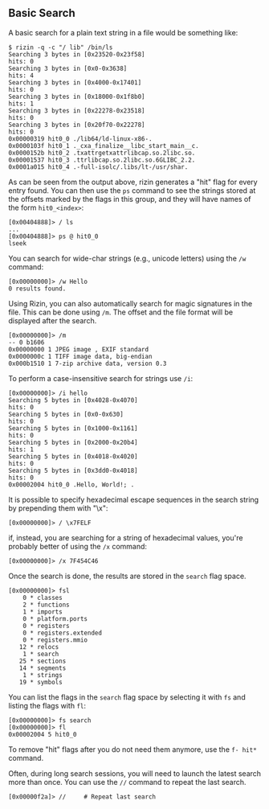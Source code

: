 ## Basic Search 

A basic search for a plain text string in a file would be something like:

    $ rizin -q -c "/ lib" /bin/ls
    Searching 3 bytes in [0x23520-0x23f58]
    hits: 0
    Searching 3 bytes in [0x0-0x3638]
    hits: 4
    Searching 3 bytes in [0x4000-0x17401]
    hits: 0
    Searching 3 bytes in [0x18000-0x1f8b0]
    hits: 1
    Searching 3 bytes in [0x22278-0x23518]
    hits: 0
    Searching 3 bytes in [0x20f70-0x22278]
    hits: 0
    0x00000319 hit0_0 ./lib64/ld-linux-x86-.
    0x0000103f hit0_1 ._cxa_finalize__libc_start_main__c.
    0x0000152b hit0_2 .txattrgetxattrlibcap.so.2libc.so.
    0x00001537 hit0_3 .ttrlibcap.so.2libc.so.6GLIBC_2.2.
    0x0001a015 hit0_4 .-full-isolc/.libs/lt-/usr/shar.

As can be seen from the output above, rizin generates a "hit" flag for every entry found. You can then use the `ps` command to see the strings stored at the offsets marked by the flags in this group, and they will have names of the form `hit0_<index>`:

    [0x00404888]> / ls
    ...
    [0x00404888]> ps @ hit0_0
    lseek

You can search for wide-char strings (e.g., unicode letters) using the `/w` command:

    [0x00000000]> /w Hello
    0 results found.

Using Rizin, you can also automatically search for magic signatures in the file. This can be done using `/m`. The offset and the file format will be displayed after the search.

    [0x00000000]> /m
	-- 0 b1606
	0x00000000 1 JPEG image , EXIF standard
	0x0000000c 1 TIFF image data, big-endian
	0x000b1510 1 7-zip archive data, version 0.3

To perform a case-insensitive search for strings use `/i`:

    [0x00000000]> /i hello
    Searching 5 bytes in [0x4028-0x4070]
    hits: 0
    Searching 5 bytes in [0x0-0x630]
    hits: 0
    Searching 5 bytes in [0x1000-0x1161]
    hits: 0
    Searching 5 bytes in [0x2000-0x20b4]
    hits: 1
    Searching 5 bytes in [0x4018-0x4020]
    hits: 0
    Searching 5 bytes in [0x3dd0-0x4018]
    hits: 0
    0x00002004 hit0_0 .Hello, World!; .

It is possible to specify hexadecimal escape sequences in the search string by prepending them with "\x":

    [0x00000000]> / \x7FELF

if, instead, you are searching for a string of hexadecimal values, you're probably better of using the `/x` command:

    [0x00000000]> /x 7F454C46

Once the search is done, the results are stored in the `search` flag space.

    [0x00000000]> fsl
        0 * classes
        2 * functions
        1 * imports
        0 * platform.ports
        0 * registers
        0 * registers.extended
        0 * registers.mmio
       12 * relocs
        1 * search
       25 * sections
       14 * segments
        1 * strings
       19 * symbols

You can list the flags in the `search` flag space by selecting it with `fs` and listing the flags with `fl`:

    [0x00000000]> fs search
    [0x00000000]> fl
    0x00002004 5 hit0_0

To remove "hit" flags after you do not need them anymore, use the `f- hit*` command.

Often, during long search sessions, you will need to launch the latest search more than once. You can use the `//` command to repeat the last search.

    [0x00000f2a]> //     # Repeat last search

